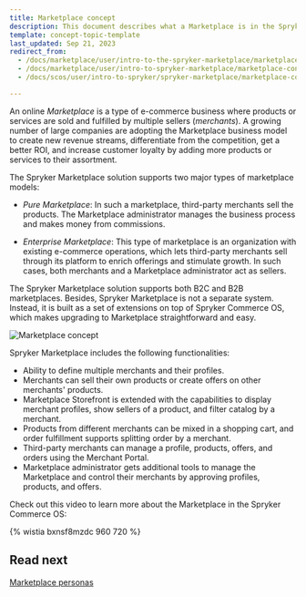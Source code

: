 ```yaml
---
title: Marketplace concept
description: This document describes what a Marketplace is in the Spryker Commerce OS.
template: concept-topic-template
last_updated: Sep 21, 2023
redirect_from:
  - /docs/marketplace/user/intro-to-the-spryker-marketplace/marketplace-concept.html
  - /docs/marketplace/user/intro-to-spryker-marketplace/marketplace-concept.html
  - /docs/scos/user/intro-to-spryker/spryker-marketplace/marketplace-concept.html

---
```


An online *Marketplace* is a type of e-commerce business where products or services are sold and fulfilled by multiple sellers (*merchants*). A growing number of large companies are adopting the Marketplace business model to create new revenue streams, differentiate from the competition, get a better ROI, and increase customer loyalty by adding more products or services to their assortment.

The Spryker Marketplace solution supports two major types of marketplace models:

* *Pure Marketplace*: In such a marketplace, third-party merchants sell the products. The Marketplace administrator manages the business process and makes money from commissions.

* *Enterprise Marketplace*: This type of marketplace is an organization with existing e-commerce operations, which lets third-party merchants sell through its platform to enrich offerings and stimulate growth. In such cases, both merchants and a Marketplace administrator act as sellers.

The Spryker Marketplace solution supports both B2C and B2B marketplaces. Besides, Spryker Marketplace is not a separate system. Instead, it is built as a set of extensions on top of Spryker Commerce OS, which makes upgrading to Marketplace straightforward and easy.

![Marketplace concept](https://spryker.s3.eu-central-1.amazonaws.com/docs/About/Marketplace/Marketplace+Concept/marketplace-concept.png)

Spryker Marketplace includes the following functionalities:

* Ability to define multiple merchants and their profiles.
* Merchants can sell their own products or create offers on other merchants' products.
* Marketplace Storefront is extended with the capabilities to display merchant profiles, show sellers of a product, and filter catalog by a merchant.
* Products from different merchants can be mixed in a shopping cart, and order fulfillment supports splitting order by a merchant.
* Third-party merchants can manage a profile, products, offers, and orders using the Merchant Portal.
* Marketplace administrator gets additional tools to manage the Marketplace and control their merchants by approving profiles, products, and offers.

Check out this video to learn more about the Marketplace in the Spryker Commerce OS:

{% wistia bxnsf8mzdc 960 720 %}

## Read next

[Marketplace personas](/docs/scos/user/intro-to-spryker/spryker-marketplace/marketplace-personas.html)
